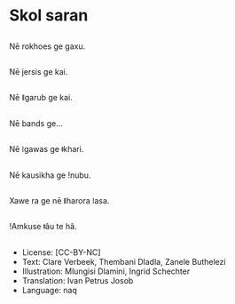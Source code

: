 # Skol saran

##
Nē rokhoes ge gaxu.

##
Nē jersis ge kai.

##
Nē ǁgarub ge kai.

##
Nē bands ge...

##
Nē ǀgawas ge ǂkhari.

##
Nē kausikha ge ǃnubu.

##
Xawe ra ge nē ǁharora ǀasa.

##
ǃAmkuse ǂâu te hâ.

##
* License: [CC-BY-NC]
* Text: Clare Verbeek, Thembani Dladla, Zanele Buthelezi
* Illustration: Mlungisi Dlamini, Ingrid Schechter
* Translation: Ivan Petrus Josob
* Language: naq
